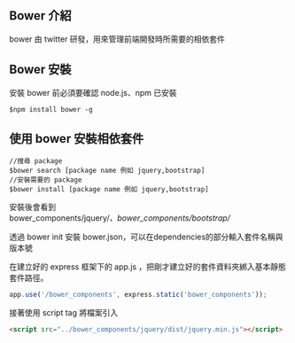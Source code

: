 ## Bower 介紹
bower 由 twitter 研發，用來管理前端開發時所需要的相依套件

## Bower 安裝
安裝 bower 前必須要確認 node.js、npm 已安裝
```
$npm install bower -g
```

## 使用 bower 安裝相依套件
```
//搜尋 package 
$bower search [package name 例如 jquery,bootstrap]
//安裝需要的 package
$bower install [package name 例如 jquery,bootstrap]
```

安裝後會看到  
bower_components/jquery/*、bower_components/bootstrap/*

透過 bower init 安裝 bower.json，可以在dependencies的部分輸入套件名稱與版本號

在建立好的 express 框架下的 app.js ，把剛才建立好的套件資料夾綁入基本靜態套件路徑。
```javascript
app.use('/bower_components', express.static('bower_components'));
```

接著使用 script tag 將檔案引入
```html
<script src="../bower_components/jquery/dist/jquery.min.js"></script>
```
